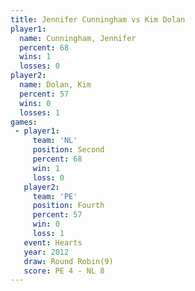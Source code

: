 ```yaml
---
title: Jennifer Cunningham vs Kim Dolan
player1:                    
  name: Cunningham, Jennifer
  percent: 68               
  wins: 1                   
  losses: 0                 
player2:                    
  name: Dolan, Kim          
  percent: 57               
  wins: 0                   
  losses: 1                 
games:
 - player1:          
     team: 'NL'      
     position: Second
     percent: 68     
     win: 1          
     loss: 0         
   player2:          
     team: 'PE'      
     position: Fourth
     percent: 57     
     win: 0          
     loss: 1         
   event: Hearts       
   year: 2012          
   draw: Round Robin(9)
   score: PE 4 - NL 8  
---
```

